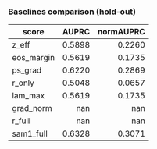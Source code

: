 ### Baselines comparison (hold-out)

| score | AUPRC | normAUPRC |
|---|---:|---:|
| z_eff | 0.5898 | 0.2260 |
| eos_margin | 0.5619 | 0.1735 |
| ps_grad | 0.6220 | 0.2869 |
| r_only | 0.5048 | 0.0657 |
| lam_max | 0.5619 | 0.1735 |
| grad_norm | nan | nan |
| r_full | nan | nan |
| sam1_full | 0.6328 | 0.3071 |